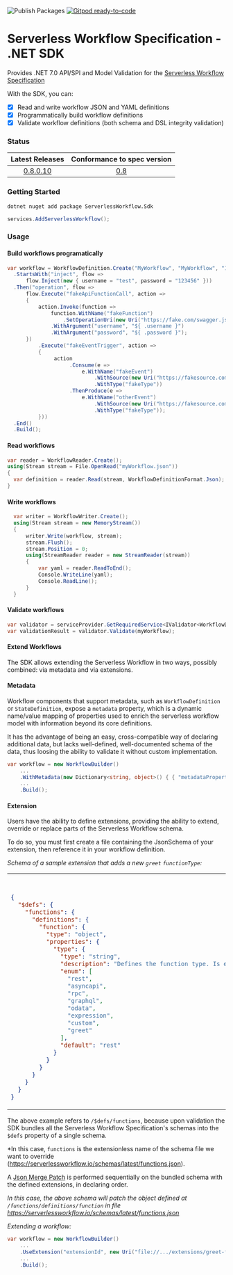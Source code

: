 ![Publish Packages](https://github.com/serverlessworkflow/sdk-net/workflows/Publish%20Packages/badge.svg) [![Gitpod ready-to-code](https://img.shields.io/badge/Gitpod-ready--to--code-blue?logo=gitpod)](https://gitpod.io/#https://github.com/serverlessworkflow/sdk-net)


# Serverless Workflow Specification - .NET SDK

Provides .NET 7.0 API/SPI and Model Validation for the [Serverless Workflow Specification](https://github.com/serverlessworkflow/specification)

With the SDK, you can:

- [x] Read and write workflow JSON and YAML definitions
- [x] Programmatically build workflow definitions
- [x] Validate workflow definitions (both schema and DSL integrity validation)

### Status

| Latest Releases | Conformance to spec version |
| :---: | :---: |
| [0.8.0.10](https://github.com/serverlessworkflow/sdk-net/releases/) | [0.8](https://github.com/serverlessworkflow/specification/tree/0.8.x) |

### Getting Started

```bash
dotnet nuget add package ServerlessWorkflow.Sdk
```

```csharp
services.AddServerlessWorkflow();
```

### Usage

#### Build workflows programatically

```csharp
var workflow = WorkflowDefinition.Create("MyWorkflow", "MyWorkflow", "1.0")
  .StartsWith("inject", flow => 
      flow.Inject(new { username = "test", password = "123456" }))
  .Then("operation", flow =>
      flow.Execute("fakeApiFunctionCall", action =>
      {
          action.Invoke(function =>
              function.WithName("fakeFunction")
                  .SetOperationUri(new Uri("https://fake.com/swagger.json#fake")))
              .WithArgument("username", "${ .username }")
              .WithArgument("password", "${ .password }");
      })      
          .Execute("fakeEventTrigger", action =>
          {
               action
                    .Consume(e =>
                        e.WithName("fakeEvent")
                            .WithSource(new Uri("https://fakesource.com"))
                            .WithType("fakeType"))
                    .ThenProduce(e =>
                        e.WithName("otherEvent")
                            .WithSource(new Uri("https://fakesource.com"))
                            .WithType("fakeType"));
          }))
  .End()
  .Build();
```

#### Read workflows

```csharp
var reader = WorkflowReader.Create();
using(Stream stream = File.OpenRead("myWorkflow.json"))
{
  var definition = reader.Read(stream, WorkflowDefinitionFormat.Json);
}
```

#### Write workflows

```csharp
  var writer = WorkflowWriter.Create();
  using(Stream stream = new MemoryStream())
  {
      writer.Write(workflow, stream);
      stream.Flush();
      stream.Position = 0;
      using(StreamReader reader = new StreamReader(stream))
      {
          var yaml = reader.ReadToEnd();
          Console.WriteLine(yaml);
          Console.ReadLine();
      }
  }
```

#### Validate workflows

```csharp
var validator = serviceProvider.GetRequiredService<IValidator<WorkflowDefinition>>();
var validationResult = validator.Validate(myWorkflow);
```

#### Extend Workflows

The SDK allows extending the Serverless Workflow in two ways, possibly combined: via metadata and via extensions.

#### Metadata

Workflow components that support metadata, such as `WorkflowDefinition` or `StateDefinition`, expose a `metadata` property, 
which is a dynamic name/value mapping of properties used to enrich the serverless workflow model with information beyond its core definitions.

It has the advantage of being an easy, cross-compatible way of declaring additional data, but lacks well-defined, well-documented schema of the data, thus loosing the ability to validate it
without custom implementation.

```csharp
var workflow = new WorkflowBuilder()
    ...
    .WithMetadata(new Dictionary<string, object>() { { "metadataPropertyName", metadataPropertyValue } })
    ...
    .Build();
```

#### Extension

Users have the ability to define extensions, providing the ability to extend, override or replace parts of the Serverless Workflow schema.

To do so, you must first create a file containing the JsonSchema of your extension, then reference it in your workflow definition.

*Schema of a sample extension that adds a new `greet` `functionType`:*
<table>
<tr>
    <th>JSON</th>
    <th>YAML</th>
</tr>
<tr>
<td valign="top">

```json
{
  "$defs": {
    "functions": {
      "definitions": {
        "function": {
          "type": "object",
          "properties": {
            "type": {
              "type": "string",
              "description": "Defines the function type. Is either `rest`, `asyncapi, `rpc`, `graphql`, `odata`, `expression` or `greet`. Default is `rest`",
              "enum": [
                "rest",
                "asyncapi",
                "rpc",
                "graphql",
                "odata",
                "expression",
                "custom",
                "greet"
              ],
              "default": "rest"
            }
          }
        }
      }
    }
  }
}
```

</td>

<td valign="top">

```yaml
'$defs':
  functions:
    definitions:
      function:
        type: object
        properties:
          type:
            type: string
            description: Defines the function type. Is either `rest`, `asyncapi, `rpc`,
              `graphql`, `odata`, `expression` or `greet`. Default is `rest`
            enum:
            - rest
            - asyncapi
            - rpc
            - graphql
            - odata
            - expression
            - custom
            - greet
            default: rest
```

</td>
</tr>
</table>

The above example refers to `/$defs/functions`, because upon validation the SDK bundles all the Serverless Workflow Specification's schemas into the `$defs` property of a single schema.

*In this case, `functions` is the extensionless name of the schema file we want to override (https://serverlessworkflow.io/schemas/latest/functions.json).

A [Json Merge Patch](https://datatracker.ietf.org/doc/html/rfc7386) is performed sequentially on the bundled schema with the defined extensions, in declaring order.

*In this case, the above schema will patch the object defined at `/functions/definitions/function` in file https://serverlessworkflow.io/schemas/latest/functions.json*

*Extending a workflow:*
```csharp
var workflow = new WorkflowBuilder()
    ...
    .UseExtension("extensionId", new Uri("file://.../extensions/greet-function-type.json"))
    ...
    .Build();
```